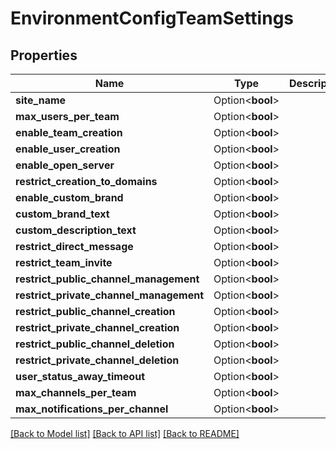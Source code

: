 # EnvironmentConfigTeamSettings

## Properties

Name | Type | Description | Notes
------------ | ------------- | ------------- | -------------
**site_name** | Option<**bool**> |  | [optional]
**max_users_per_team** | Option<**bool**> |  | [optional]
**enable_team_creation** | Option<**bool**> |  | [optional]
**enable_user_creation** | Option<**bool**> |  | [optional]
**enable_open_server** | Option<**bool**> |  | [optional]
**restrict_creation_to_domains** | Option<**bool**> |  | [optional]
**enable_custom_brand** | Option<**bool**> |  | [optional]
**custom_brand_text** | Option<**bool**> |  | [optional]
**custom_description_text** | Option<**bool**> |  | [optional]
**restrict_direct_message** | Option<**bool**> |  | [optional]
**restrict_team_invite** | Option<**bool**> |  | [optional]
**restrict_public_channel_management** | Option<**bool**> |  | [optional]
**restrict_private_channel_management** | Option<**bool**> |  | [optional]
**restrict_public_channel_creation** | Option<**bool**> |  | [optional]
**restrict_private_channel_creation** | Option<**bool**> |  | [optional]
**restrict_public_channel_deletion** | Option<**bool**> |  | [optional]
**restrict_private_channel_deletion** | Option<**bool**> |  | [optional]
**user_status_away_timeout** | Option<**bool**> |  | [optional]
**max_channels_per_team** | Option<**bool**> |  | [optional]
**max_notifications_per_channel** | Option<**bool**> |  | [optional]

[[Back to Model list]](../README.md#documentation-for-models) [[Back to API list]](../README.md#documentation-for-api-endpoints) [[Back to README]](../README.md)


